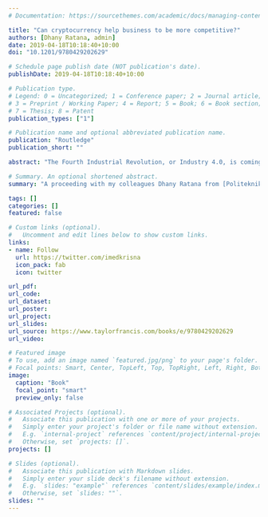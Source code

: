 ```yaml
---
# Documentation: https://sourcethemes.com/academic/docs/managing-content/

title: "Can cryptocurrency help business to be more competitive?"
authors: [Dhany Ratana, admin]
date: 2019-04-18T10:18:40+10:00
doi: "10.1201/9780429202629"

# Schedule page publish date (NOT publication's date).
publishDate: 2019-04-18T10:18:40+10:00

# Publication type.
# Legend: 0 = Uncategorized; 1 = Conference paper; 2 = Journal article;
# 3 = Preprint / Working Paper; 4 = Report; 5 = Book; 6 = Book section;
# 7 = Thesis; 8 = Patent
publication_types: ["1"]

# Publication name and optional abbreviated publication name.
publication: "Routledge"
publication_short: ""

abstract: "The Fourth Industrial Revolution, or Industry 4.0, is coming. It allows us to further utilize information technology, such as networking and cloud computing, to manufacturing principle. Indonesia responds the wave with the launching of Making Indonesia 4.0. It discloses how Indonesia can utilize Industry 4.0 to boost manufacturing and expand market to a growth-led export level. It claims to help increase GDP growth by 2% from the baseline and improve manufacturing productivity. The plan seems bold especially since Indonesia’s technological readiness is lagged behind and its economy is relatively not open. We argue that the plan is not concise enough in explaining how Indonesia can adopt Industry 4.0 to Indonesian manufacturing. Making Indonesia 4.0 needs to have better indicators and specific action for businesses to make sense of the plan"

# Summary. An optional shortened abstract.
summary: "A proceeding with my colleagues Dhany Ratana from [Politeknik APP Jakarta](https://poltekapp.ac.id)"

tags: []
categories: []
featured: false

# Custom links (optional).
#   Uncomment and edit lines below to show custom links.
links:
- name: Follow
  url: https://twitter.com/imedkrisna
  icon_pack: fab
  icon: twitter

url_pdf:
url_code:
url_dataset:
url_poster:
url_project:
url_slides:
url_source: https://www.taylorfrancis.com/books/e/9780429202629
url_video:

# Featured image
# To use, add an image named `featured.jpg/png` to your page's folder. 
# Focal points: Smart, Center, TopLeft, Top, TopRight, Left, Right, BottomLeft, Bottom, BottomRight.
image:
  caption: "Book"
  focal_point: "smart"
  preview_only: false

# Associated Projects (optional).
#   Associate this publication with one or more of your projects.
#   Simply enter your project's folder or file name without extension.
#   E.g. `internal-project` references `content/project/internal-project/index.md`.
#   Otherwise, set `projects: []`.
projects: []

# Slides (optional).
#   Associate this publication with Markdown slides.
#   Simply enter your slide deck's filename without extension.
#   E.g. `slides: "example"` references `content/slides/example/index.md`.
#   Otherwise, set `slides: ""`.
slides: ""
---
```


